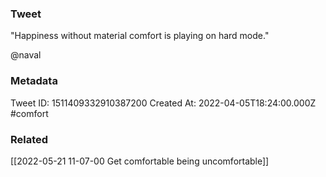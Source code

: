 ### Tweet
"Happiness without material comfort is playing on hard mode."

@naval

### Metadata
Tweet ID: 1511409332910387200
Created At: 2022-04-05T18:24:00.000Z
#comfort

### Related
[[2022-05-21 11-07-00 Get comfortable being uncomfortable]]


